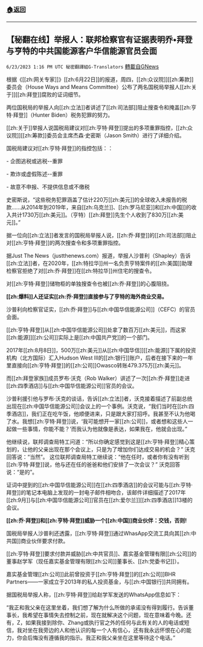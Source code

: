 ###  [:house:返回](README.md)
---


## 【秘翻在线】举报人：联邦检察官有证据表明乔•拜登与亨特的中共国能源客户华信能源官员会面
`6/23/2023 1:16 PM UTC 秘密翻譯組G-Translators` [轉載自GNews](https://gnews.org/articles/1406845)

根据《[[zh:网关专家]]》[[zh:6月22日]]的报道，周四，[[zh:众议院]][[zh:筹款]]委员会（House Ways and Means Committee）公布了两名国税局举报人[[zh:关于]][[zh:拜登]]腐败的证词细节。

两位国税局的举报人向[[zh:立法]]者讲述了[[zh:司法部]]阻止搜查令和掩盖[[zh:亨特·拜登]]（Hunter Biden）税务犯罪的努力。

[[zh:关于]]举报人说国税局建议对[[zh:亨特·拜登]]提出的多项重罪指控，[[zh:众议院]][[zh:筹款]]委员会主席杰森·史密斯（Jason Smith）进行了详细介绍。

国税局建议对[[zh:亨特·拜登]]的指控包括：：

\- 企图逃税或逃税\--重罪

\- 欺诈或虚假陈述\--重罪

\- 故意不申报、不提供信息或不缴税

史密斯说，“这些税务犯罪涵盖了估计220万[[zh:美元]]的全球收入未报告的税款......从2014年到2019年，来自[[zh:乌克兰]]、[[zh:罗马尼亚]]和[[zh:中国]]的收入共计1730万[[zh:美元]]。（亨特）[[zh:拜登]]先生个人收到了830万[[zh:美元]]。”

据一位向[[zh:立法]]者发言的国税局举报人说，[[zh:乔·拜登]]的[[zh:司法部]]阻止对[[zh:亨特·拜登]]的两次搜查令和多项重罪指控。

据Just The News（justthenews.com）报道，举报人沙普利（Shapley）告诉[[zh:立法]]者，在2020年，[[zh:特拉华]]州一名负责亨特案件的[[zh:美国]]助理检察官拒绝了对[[zh:乔·拜登]]在[[zh:特拉华]]州住宅的搜查令。

对[[zh:亨特·拜登]]储物柜的单独搜查令也被[[zh:乔·拜登]]的心腹阻挠。

**[[zh:爆料]]人还证实[[zh:乔·拜登]]直接参与了亨特的海外商业交易。**

沙普利向检察官证实，[[zh:乔·拜登]]与[[zh:中国华信能源公司]]（CEFC）的官员会面。

[[zh:亨特·拜登]]从[[zh:中国华信能源公司]]处拿了数百万[[zh:美元]]，而这家[[zh:能源]][[zh:公司]]实际上是[[zh:中国共产党]]的一个部门。

2017年[[zh:8月8日]]，500万[[zh:美元]]从[[zh:中国华信]][[zh:能源]]下属的投资机构（北方国际）汇入Hudson West III的[[zh:银行]]账户，后者在接下来的一年里直接向[[zh:亨特·拜登]]的[[zh:公司]]Owasco转账479.375万[[zh:美元]]。

而[[zh:拜登家族]]成员罗布·沃克（Rob Walker）讲述了一次[[zh:乔·拜登]]走进[[zh:四季酒店]]与[[zh:中国华信能源公司]]官员的会议。

沙普利援引他与罗布·沃克的谈话，告诉[[zh:立法]]者，沃克接着描述了前副总统出现在[[zh:中国华信能源公司]]会议上的一个事例。沃克说，“我们当时在[[zh:四季酒店]]，我们正在吃午饭，他顺便进来，只是跟大家打招呼。我甚至不认为他喝了水。我想[[zh:亨特·拜登]]说，‘我可能想开一家[[zh:公司]]，或者想和这些人一起做一些事情，你能不能？’而我认为他就像是表达，如果我在，他就会出现。”

他继续说，联邦调查局特工问道：“所以你确定感觉到这是[[zh:亨特·拜登]]精心策划的，让他的父亲出现在那个会议上，只是为了增加你们达成交易的机会？” 沃克回答说：“当然”。 这位联邦调查局特工继续说：“他在任时，或者你有没有听到[[zh:亨特·拜登]]说，他与还在任的爸爸和他们安排了一次会议？” 沃克回答说：“是的”。

证词中提到的[[zh:中国华信能源公司]]在[[zh:四季酒店]]的会议可能与[[zh:亨特·拜登]]的笔记本电脑上发现的一封电子邮件相吻合，该邮件详细描述了2017年[[zh:9月]]与[[zh:中国华信能源公司]]官员在[[zh:爱尔兰]][[zh:四季酒店]]13楼的会议。

**[[zh:乔·拜登]]和[[zh:亨特·拜登]]威胁一个[[zh:中国]]商业伙伴：交钱，否则!**

国税局举报人沙普利还透露，[[zh:亨特·拜登]]通过WhasApp交流工具向其[[zh:中共国]]商业伙伴要求付款。

[[zh:亨特·拜登]]要求付款并威胁[[zh:中共官员]]、嘉实基金管理有限[[zh:公司]]的董事赵学军（现任嘉实基金管理有限[[zh:公司]]董事长、[[zh:党委书记]]）。

嘉实基金管理[[zh:公司]]此前曾投资于[[zh:亨特·拜登]]的[[zh:公司]]BHR Partners——一家成立于2013年的私人投资基金，与[[zh:中国银行]]共同拥有。

据国税局举报人称，[[zh:亨特·拜登]]给赵学军发送的WhatsApp信息如下：

“我正和我父亲在这里坐着，我们想了解为什么所做的承诺没有得到履行。告诉董事长，我希望在事情失去控制之前，现在就解决这个问题，现在意味着今晚。还有，Z，如果我接到除你、Zhang或执行官之外的任何与此有关的人的电话或短信，我对坐在我旁边的人和他认识的每一个人有信心，还有我永远怀恨在心的能力，你会后悔没有遵循我的指示。我正和我父亲坐在这里等待这个电话。”
